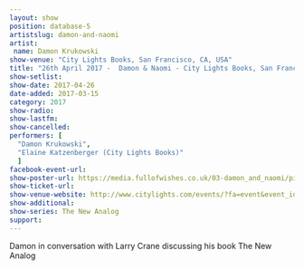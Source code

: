```yaml
---
layout: show
position: database-5
artistslug: damon-and-naomi
artist:
 name: Damon Krukowski
show-venue: "City Lights Books, San Francisco, CA, USA"
title: "26th April 2017 -  Damon & Naomi - City Lights Books, San Francisco, CA, USA"
show-setlist:
show-date: 2017-04-26
date-added: 2017-03-15
category: 2017
show-radio:
show-lastfm:
show-cancelled:
performers: [
  "Damon Krukowski",
  "Elaine Katzenberger (City Lights Books)"
  ]
facebook-event-url:
show-poster-url: https://media.fullofwishes.co.uk/03-damon_and_naomi/pictures/damon-krukowski-the-new-analog-tour-poster.jpg
show-ticket-url:
show-venue-website: http://www.citylights.com/events/?fa=event&event_id=2908
show-additional:
show-series: The New Analog
support:
---
```

Damon in conversation with Larry Crane discussing his book The New Analog
